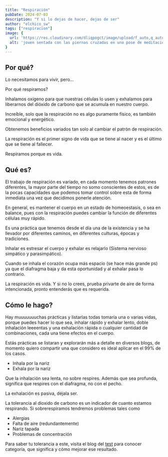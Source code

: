 ```yaml
---
title: "Respiración"
pubDate: 2024-07-03
description: "Y si lo dejas de hacer, dejas de ser"
author: "elchico_sw"
tags: ["respiracion"]
image: {
  url: 'https://res.cloudinary.com/dliqpogct/image/upload/f_auto,q_auto/v1/mysite/breath',
  alt: 'joven sentada con las piernas cruzadas en una pose de meditación contra un fondo rojo.'
}
---
```


## Por qué?

Lo necesitamos para vivir, pero…

Por qué respiramos?

Inhalamos oxígeno para que nuestras células lo usen y exhalamos para liberarnos del dióxido de carbono que se acumula en nuestro cuerpo. 

Increíble, solo que la respiración no es algo puramente físico, es también emocional y energético.

Obtenemos beneficios variados tan solo al cambiar el patrón de respiración.

La respiración es el primer signo de vida que se tiene al nacer y es el último que se tiene al fallecer.

Respiramos porque es vida.

## Qué es?

El trabajo de respiración es variado, en cada momento tenemos patrones diferentes, la mayor parte del tiempo no somo conscientes de estos, es de la pocas capacidades que podemos tomar control sobre esta de forma inmediata una vez que decidimos ponerle atención.

En general, es mantener el cuerpo en un estado de homeoestasis, o sea en balance, pues con la respiración puedes cambiar la función de diferentes células muy rápido.

Es una práctica que tenemos desde el día una de la existencia y se ha llevador por diferentes caminos, en diferentes culturas, épocas y tradiciones.

Inhalar es estresar el cuerpo y exhalar es relajarlo (Sistema nervioso simpático y parasimpático).

Cuando se inhala el corazón ocupa más espacio (se hace más grande ps) ya que el diafragma baja y da esta oportunidad y al exhalar pasa lo contrario.

La respiración es vida. Y si no lo crees, prueba privarte de aire de forma intencionada, pronto entenderás que es requerida.

## Cómo le hago?

Hay muuuuuuuchas prácticas y listarlas todas tomaría una o varias vidas, porque puedes hacer lo que sea, inhalar rápido y exhalar lento, doble inhalación leeeentas y una exhalación rápida o cualquier cantidad de combinaciones, cada una tiene efectos en el cuerpo.

Estás prácticas se listaran y explorarán más a detalle en diversos blogs, de momento quiero compartir una que considero es ideal aplicar en el 99% de los casos.

- Inhala por la nariz
- Exhala por la nariz

Que la inhalación sea lenta, no sobre respires. Además que sea profunda, significa que respires con el diafragma, no con el pecho.

La exhalación es pasiva, déjala ser.

La tolerancia al dioxido de carbono es un indicador de cuanto estamos respirando. Si sobrerespiramos tendremos problemas tales como

- Alergias
- Falta de aire (redundantemente)
- Nariz tapada
- Problemas de concentración

Para saber tu tolerancia a este, visita el blog del [test](https://elchico.coach/es/blog/test) para conocer categoría, que significa y cómo mejorar ese resultado.